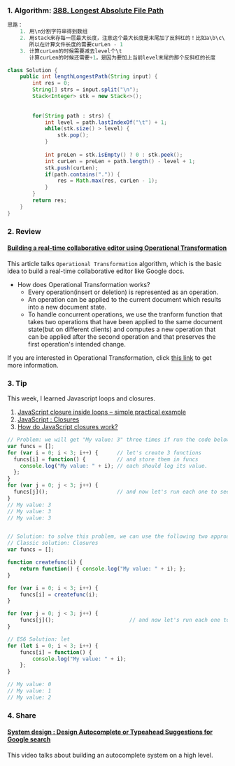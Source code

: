 ### 1. Algorithm: [388. Longest Absolute File Path](https://leetcode.com/problems/longest-absolute-file-path/description/)
```Java
思路：
    1. 用\n分割字符串得到数组
    2. 用stack来存每一层最大长度，注意这个最大长度是末尾加了反斜杠的！比如a\b\c\
       所以在计算文件长度的需要curLen - 1
    3. 计算curLen的时候需要减去level个\t
       计算curLen的时候还需要+1，是因为要加上当前level末尾的那个反斜杠的长度

class Solution {
    public int lengthLongestPath(String input) {
        int res = 0;
        String[] strs = input.split("\n");
        Stack<Integer> stk = new Stack<>();
        
        
        for(String path : strs) {
            int level = path.lastIndexOf("\t") + 1;
            while(stk.size() > level) {
                stk.pop();
            }
            
            int preLen = stk.isEmpty() ? 0 : stk.peek();
            int curLen = preLen + path.length() - level + 1;
            stk.push(curLen);
            if(path.contains(".")) {
                res = Math.max(res, curLen - 1);
            }
        }
        return res;
    }
}
```

### 2. Review
#### [Building a real-time collaborative editor using Operational Transformation](https://medium.com/@srijancse/how-real-time-collaborative-editing-work-operational-transformation-ac4902d75682)<br/>
This article talks `Operational Transformation` algorithm, which is the basic idea to build a real-time collaborative editor like Google docs.
  - How does Operational Transformation works?
    - Every operation(insert or deletion) is represented as an operation.
    - An operation can be applied to the current document which results into a new document state.
    - To handle concurrent operations, we use the tranform function that takes two operations that have been applied to the same document state(but on different clients) and computes a new operation that can be applied after the second operation and that preserves the first operation's intended change.
    
If you are interested in Operational Transformation, click [this link](https://hackernoon.com/operational-transformation-the-real-time-collaborative-editing-algorithm-bf8756683f66) to get more information.

### 3. Tip
This week, I learned Javascript loops and closures.<br/>
  1. [JavaScript closure inside loops – simple practical example](https://stackoverflow.com/questions/750486/javascript-closure-inside-loops-simple-practical-example?noredirect=1&lq=1)<br/>
  2. [JavaScript : Closures](https://conceptf1.blogspot.com/2013/11/javascript-closures.html)<br/>
  3. [How do JavaScript closures work?](https://stackoverflow.com/questions/111102/how-do-javascript-closures-work?rq=1)<br/>
```javascript
// Problem: we will get "My value: 3" three times if run the code below, which is definitely not what we want.
var funcs = [];
for (var i = 0; i < 3; i++) {      // let's create 3 functions
  funcs[i] = function() {          // and store them in funcs
    console.log("My value: " + i); // each should log its value.
  };
}
for (var j = 0; j < 3; j++) {
  funcs[j]();                      // and now let's run each one to see
}
// My value: 3
// My value: 3
// My value: 3


// Solution: to solve this problem, we can use the following two approaches.
// Classic solution: Closures
var funcs = [];

function createfunc(i) {
    return function() { console.log("My value: " + i); };
}

for (var i = 0; i < 3; i++) {
    funcs[i] = createfunc(i);
}

for (var j = 0; j < 3; j++) {
    funcs[j]();                        // and now let's run each one to see
}

// ES6 Solution: let
for (let i = 0; i < 3; i++) {
    funcs[i] = function() {
        console.log("My value: " + i);
    };
}

// My value: 0
// My value: 1
// My value: 2
```


### 4. Share
#### [System design : Design Autocomplete or Typeahead Suggestions for Google search](https://www.youtube.com/watch?v=us0qySiUsGU&t=1s)<br/>
This video talks about building an autocomplete system on a high level.   
